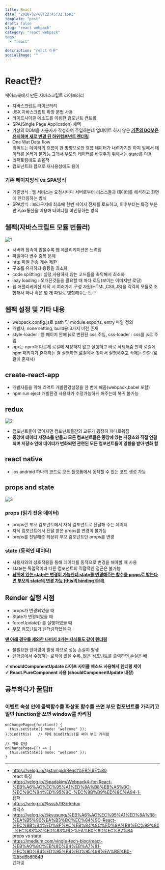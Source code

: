 ```yaml
---
title: React
date: "2020-02-08T22:45:32.169Z"
template: "post"
draft: false
slug: "react webpack"
category: "react webpack"
tags:
  - "react"

description: "react 이론"
socialImage: ""
---
```


# React란?

페이스북에서 만든 자바스크립트 라이브러리

- 자바스크립트 라이브러리
- JSX 자바스크립트 확장 문법 사용
- 라이프사이클 메소드를 이용한 컴포넌트 컨트롤
- SPA(Single Page Application) 채택
- 가상의 DOM을 사용자가 작성하여 주입하는데 업데이트 하지 않은 <u>**기존의 DOM은 유지하며 새로 변경 된 하위컴포넌트 렌더링**</u>
- One Wat Data flow  
  리액트는 데이터의 흐름이 한 방향으로만 흐름
  데이터가 내려가기만 하지 밑에서 데이터를 올리기 불가능
  그래서 부모의 데이터를 바꿔주기 위해서는 state를 이용
- 리팩토링에도 효율적
- 컴포넌트화 함으로 재사용성에도 용이

### 기존 페이지방식 vs SPA방식

- 기존방식 : 웹 서비스는 요청시마다 서버로부터 리소스들과 데이터를 해석하고 화면에 렌더링하는 방식
- SPA방식 : 브라우저에 최초에 한번 페이지 전체를 로드하고, 이후부터는 특정 부분만 Ajax통신을 이용해 데이터를 바인딩하는 방식

## 웹팩(자바스크립트 모듈 번들러)

![1](https://images.velog.io/post-images/padakim/e71fd1c0-f4aa-11e8-affc-df78f35dc7ac/-2018-11-22-12.15.03.png)

- 서버와 접속이 많을수록 웹 에플리케이션은 느려짐
- 파일마다 변수 중복 문제
- http 파일 전송 개수 제한
- 구조를 유지하되 용량을 최소화
- code splitting : 실행,사용하지 않는 코드들을 축약해서 최소화
- lazy loading : 쪼개진것들을 필요할 때 마다 로딩(보이는 이미지만 로딩)
- 웹 애플리케이션 제작 시 여러가지 구성 자원(HTML,CSS,JS)을 각각의 모듈로 조합해서 하나 혹은 몇 개 파일로 병합해주는 도구

## 웹팩 설정 및 기타 내용

- webpack.config.js로 path 및 module.exports, entry 파일 정의
- 개발자, none setting, build용 3가지 버전 존재
- style-loader : 웹 페이지 안에 js로 변환된 css 주입, css-loader : css를 js로 주입
- npx는 npm과 다르게 로컬에 저장하지 않고 실행하고 바로 삭제해줌
  만약 로컬에 npm 패키지가 존재하는 걸 실행하면 로컬에서 찾아서 실행해주고 삭제는 안함
  (로컬에 존재시)

## create-react-app

- 개발자들을 위해 리액트 개발환경설정을 한 번에 해줌(webpack,babel 포함)
- npm run eject 개발환경 사용자가 수정가능하게 해주는데 복귀 불가능

## redux

![2](https://camo.githubusercontent.com/ab7d58d6490c527f07c7a99097dc8a36588cfad9/68747470733a2f2f63646e2d696d616765732d312e6d656469756d2e636f6d2f6d61782f313630302f312a3837644a35454233796444375f4162684b6234554f512e706e67)

- 컴포넌트들이 많아지면 컴포넌트들간의 교류가 굉장히 까다로워짐
- **중앙에 데이터 저장소를 만들고 모든 컴포넌트들은 중앙에 있는 저장소와 직접 연결되며 저장소 안에 데이터가 변화되면 관련된 모든 컴포넌트들이 영향을 받아 변화 함**

## react native

- ios android 하나의 코드로 모든 플랫폼에서 동작할 수 있는 코드 생성 가능

## props and state

![3](https://user-images.githubusercontent.com/6733004/45532511-48d9b100-b82f-11e8-8f3d-6611900edc02.png)

### props (읽기 전용 데이터)

- props란 부모 컴포넌트에서 자식 컴포넌트로 전달해 주는 데이터
- 자식 컴포넌트에서 전달 받은 props를 변경이 불가능
- props를 전달해준 최상위 부모 컴포넌트만 props를 변경

### state (동적인 데이터)

- 사용자와의 상호작용을 통해 데이터를 동적으로 변경을 해야할 때 사용
- state는 독립적이라 다른 컴포넌트의 직접적인 접근은 불가능
- <u>**상위에 있는 state는 변경이 가능한데 state를 변경해주는 함수를 props로 받는다면 부모의 state의 변경 가능 (this의 binding 주의)**</u>

## Render 실행 시점

- props가 변경되었을 때
- State가 변경되었을 때
- forceUpdate() 를 실행하였을 때
- 부모 컴포넌트가 렌더링되었을 때

**<u> 맨 아래 경우를 제외한 나머지 3개는 자식들도 같이 렌더링</u>**

- 불필요한 렌더링이 발생 하므로 성능 손실이 발생
- 렌더링에서 수행하는 로직이 많을 수록, 많은 컴포넌트를 출력하면 손실은 배

✔ **shouldComponentUpdate 라이프 사이클 메소드 사용해서 렌더링 제어**  
✔ **React.PureComponent 사용 (shouldComponentUpdate 내장)**

## 공부하다가 꿀팁❗❗

### 이벤트 속성 안에 콜백함수를 화살표 함수를 쓰면 부모 컴포넌트를 가리키고 일반 function을 쓰면 window를 카리킴

```
onChangePage={function() {
  this.setState({ mode: "welcome" });
}.bind(this)   // 뒤에 bind(this)를 써야 부모 가리킴

// 위와 같음
onChangePage={() => {
  this.setState({ mode: "welcome" });
}
```

---

- https://velog.io/@stampid/React%EB%9E%80  
  react 특징
- https://velog.io/@padakim/Webpack4-for-React-%EB%A6%AC%EC%95%A1%ED%8A%B8%EB%A5%BC-%EC%9C%84%ED%95%9C-%EC%9B%B9%ED%8C%A94-1-  
  웹팩
- https://velog.io/@sss5793/Redux  
  리덕스
- https://velog.io/@kyusung/%EB%A6%AC%EC%95%A1%ED%8A%B8-%EA%B5%90%EA%B3%BC%EC%84%9C-React-%EC%BB%B4%ED%8F%AC%EB%84%8C%ED%8A%B8%EC%99%80-%EC%83%81%ED%83%9C-%EA%B0%9D%EC%B2%B4  
  props vs state
- https://medium.com/vingle-tech-blog/react-%EB%A0%8C%EB%8D%94%EB%A7%81-%EC%9D%B4%ED%95%B4%ED%95%98%EA%B8%B0-f255d6569849  
  렌더링
